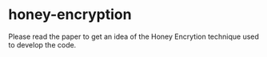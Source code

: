 # honey-encryption
Please read the paper to get an idea of the Honey Encrytion technique used to develop the code.
